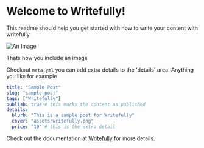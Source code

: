 # Welcome to Writefully!

This readme should help you get started with how to write your content with writefully

![An Image](assets/writefully.png)

Thats how you include an image

Checkout `meta.yml` you can add extra details to the 'details' area. Anything you like for example

```yml
title: "Sample Post"
slug: "sample-post"
tags: ["Writefully"]
publish: true # this marks the content as published
details:
  blurb: "This is a sample post for Writefully"
  cover: "assets/writefully.png"
  price: "10" # this is the extra detail 
```

Check out the documentation at [Writefully](https://github.com/codemy/writefully) for more details.